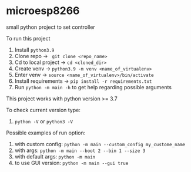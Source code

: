 # microesp8266
small python project to set controller


To run this project

1. Install `python3.9`
2. Clone repo -> ` git clone <repo_name>`
3. Cd to local project -> `cd <cloned_dir>`
4. Create venv -> `python3.9 -m venv <name_of_virtualenv>`
5. Enter venv -> `source <name_of_virtualenv>/bin/activate`
6. Install requirements -> `pip install -r requirements.txt`
7. Run `python -m main -h` to get help regarding possible arguments


This project works with python version >= 3.7

To check current version type:
1. `python -V` or `python3 -V`


Possible examples of run option:

1. with custom config: `python -m main --custom_config my_custome_name`
2. with args: `python -m main --boot 2 --bin 1 --size 3`
3. with default args: `python -m main`
4. to use GUI version: `python -m main --gui true`
